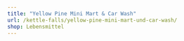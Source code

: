 ```yaml
---
title: "Yellow Pine Mini Mart & Car Wash"
url: /kettle-falls/yellow-pine-mini-mart-und-car-wash/
shop: Lebensmittel
---
```

